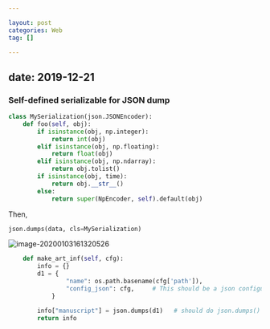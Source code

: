 ```yaml
---

layout: post
categories: Web
tag: [] 

---
```


date: 2019-12-21
----


###  Self-defined serializable for JSON dump



```python
class MySerialization(json.JSONEncoder):
    def foo(self, obj):
        if isinstance(obj, np.integer):
            return int(obj)
        elif isinstance(obj, np.floating):
            return float(obj)
        elif isinstance(obj, np.ndarray):
            return obj.tolist()
        if isinstance(obj, time):
            return obj.__str__()
        else:
            return super(NpEncoder, self).default(obj)
```


Then, 

```python
json.dumps(data, cls=MySerialization) 
```





![image-20200103161320526](https://tva1.sinaimg.cn/large/006tNbRwgy1gajfy4hc41j30m405jn01.jpg)





```python
    def make_art_inf(self, cfg):
        info = {}
        d1 = {
                "name": os.path.basename(cfg['path']),  
                "config_json": cfg, 	# This should be a json configuration
            }

        info["manuscript"] = json.dumps(d1)   # should do json.dumps() here instead of at line 5
        return info


```

